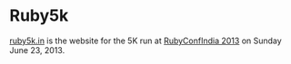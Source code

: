 # Ruby5k

[ruby5k.in](http://www.ruby5k.in) is the website for the 5K run at [RubyConfIndia 2013](http://rubyconfindia.org/2013/) on Sunday June 23, 2013. 
